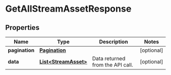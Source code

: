 

# GetAllStreamAssetResponse


## Properties

| Name | Type | Description | Notes |
|------------ | ------------- | ------------- | -------------|
|**pagination** | [**Pagination**](Pagination.md) |  |  [optional] |
|**data** | [**List&lt;StreamAsset&gt;**](StreamAsset.md) | Data returned from the API call. |  [optional] |



